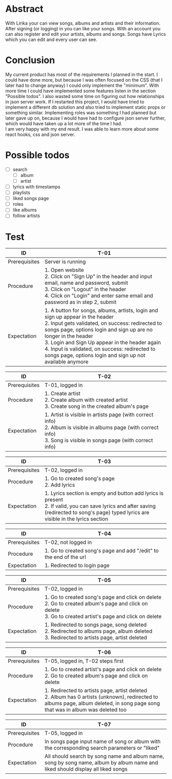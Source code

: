 # Abstract

With Lirika your can view songs, albums and artists and their information. After signing (or logging) in you can like
your songs. With an account you can also register and edit your artists, albums and songs. Songs have Lyrics which you
can edit and every user can see.

# Conclusion

My current product has most of the requirements I planned in the start.
I could have done more, but because I was often focused on the CSS (that I later had to change anyway) I could only implement the "minimum".
With more time I could have implemented some features listen in the section "Possible todos".
I also wasted some time on figuring out how relationships in json server work.
If I restarted this project, I would have tried to implement a different db solution and also tried to implement static props or something similar.
Implementing roles was something I had planned but later gave up on, because I would have had to configure json server further, which would have taken up a lot more of the time I had.
\
I am very happy with my end result. I was able to learn more about some react hooks, css and json server.
# Possible todos

- [ ] search
    - [ ] album
    - [ ] artist
- [ ] lyrics with timestamps
- [ ] playlists
- [ ] liked songs page
- [ ] roles
- [ ] like albums
- [ ] follow artists

# Test

| ID            | T-01                                                                                                                                                                                                                                                                                                                                                                         |
|---------------|------------------------------------------------------------------------------------------------------------------------------------------------------------------------------------------------------------------------------------------------------------------------------------------------------------------------------------------------------------------------------|
| Prerequisites | Server is running                                                                                                                                                                                                                                                                                                                                                            |
| Procedure     | 1. Open website<br/>2. Click on "Sign Up" in the header and input email, name and password, submit<br/>3. Click on "Logout" in the header<br/>4. Click on "Login" and enter same email and password as in step 2, submit                                                                                                                                                     |
| Expectation   | 1. A button for songs, albums, artists, login and sign up appear in the header<br/>2. Input gets validated, on success: redirected to songs page, options login and sign up are no longer in the header<br/>3. Login and Sign Up appear in the header again<br/>4. Input is validated, on success: redirected to songs page, options login and sign up not available anymore |   

| ID            | T-02                                                                                                                                                                         |
|---------------|------------------------------------------------------------------------------------------------------------------------------------------------------------------------------|
| Prerequisites | T-01, logged in                                                                                                                                                              |
| Procedure     | 1. Create artist<br/>2. Create album with created artist<br/>3. Create song in the created album's page                                                                      |
| Expectation   | 1. Artist is visible in artists page (with correct info)<br/>2. Album is visible in albums page (with correct info)<br/>3. Song is visible in songs page (with correct info) |

| ID            | T-03                                                                                                                                                                                         |
|---------------|----------------------------------------------------------------------------------------------------------------------------------------------------------------------------------------------|
| Prerequisites | T-02, logged in                                                                                                                                                                              |
| Procedure     | 1. Go to created song's page<br/>2. Add lyrics                                                                                                                                               |
| Expectation   | 1. Lyrics section is empty and button add lyrics is present<br/>2. If valid, you can save lyrics and after saving (redirected to song's page) typed lyrics are visible in the lyrics section |

| ID            | T-04                                                               |
|---------------|--------------------------------------------------------------------|
| Prerequisites | T-02, not logged in                                                |
| Procedure     | 1. Go to created song's page and add "/edit" to the end of the url |
| Expectation   | 1. Redirected to login page                                        |

| ID            | T-05                                                                                                                                                          |
|---------------|---------------------------------------------------------------------------------------------------------------------------------------------------------------|
| Prerequisites | T-02, logged in                                                                                                                                               |
| Procedure     | 1. Go to created song's page and click on delete<br/>2. Go to created album's page and click on delete<br/>3. Go to created artist's page and click on delete |
| Expectation   | 1. Redirected to songs page, song deleted<br/>2. Redirected to albums page, album deleted<br/>3. Redirected to artists page, artist deleted                   |

| ID            | T-06                                                                                                                                                                              |
|---------------|-----------------------------------------------------------------------------------------------------------------------------------------------------------------------------------|
| Prerequisites | T-05, logged in, T-02 steps first                                                                                                                                                 |
| Procedure     | 1. Go to created artist's page and click on delete<br/>2. Go to created album's page and click on delete                                                                          |
| Expectation   | 1. Redirected to artists page, artist deleted<br/>2. Album has 0 artists (unknown), redirected to albums page, album deleted, in song page song that was in album was deleted too |

| ID            | T-07                                                                                                                           |
|---------------|--------------------------------------------------------------------------------------------------------------------------------|
| Prerequisites | T-05, logged in                                                                                                                |
| Procedure     | In songs page input name of song or album with the corresponding search parameters or "liked"                                  |
| Expectation   | All should search by song name and album name, song by song name, album by album name and liked should display all liked songs |
